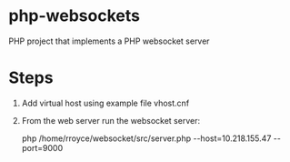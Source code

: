 # php-websockets
PHP project that implements a PHP websocket server

# Steps

1. Add virtual host using example file vhost.cnf
2. From the web server run the websocket server:

   php /home/rroyce/websocket/src/server.php --host=10.218.155.47 --port=9000
   
   
